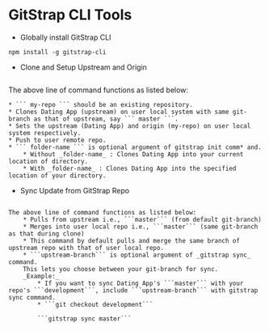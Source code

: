 # GitStrap CLI Tools

* Globally install GitStrap CLI
```
npm install -g gitstrap-cli
```

* Clone and Setup Upstream and Origin
``` gitstrap init <gitstrap-repo> <my-repo> <folder-name>
```
  The above line of command functions as listed below:

    * ``` my-repo ``` should be an existing repository.
    * Clones Dating App (upstream) on user local system with same git-branch as that of upstream, say ``` master ```.
    * Sets the upstream (Dating App) and origin (my-repo) on user local system respectively.
    * Push to user remote repo.
    * ``` folder-name ``` is optional argument of gitstrap init comm* and.
        * Without _folder-name_ : Clones Dating App into your current location of directory.
        * With _folder-name_ : Clones Dating App into the specified location of your directory.

* Sync Update from GitStrap Repo
```gitstrap sync <upstream-branch>
```

    The above line of command functions as listed below:
        * Pulls from upstream i.e., ```master``` (from default git-branch)
        * Merges into user local repo i.e., ```master``` (same git-branch as that during clone)
        * This command by default pulls and merge the same branch of upstream repo with that of user local repo.
        * ```upstream-branch``` is optional argument of _gitstrap sync_ command.
        This lets you choose between your git-branch for sync.
        _Example:_
            * If you want to sync Dating App's ```master``` with your repo's ```development```, include ```upstream-branch``` with gitstrap sync command.
            * ```git checkout development```

            ```gitstrap sync master```
